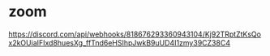 # zoom
https://discord.com/api/webhooks/818676293360943104/Kj92TRptZtKsQox2kOUiaIFIxd8huesXg_ffTnd6eHSIhpJwkB9uUD4I1zmy39CZ38C4
